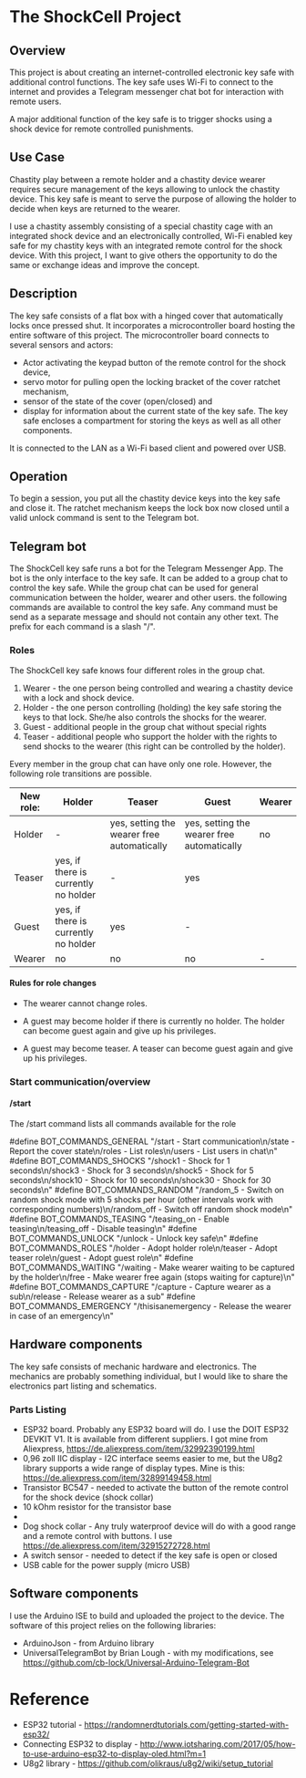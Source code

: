 # The ShockCell Project

## Overview

This project is about creating an internet-controlled electronic key safe with additional control functions. The key safe uses Wi-Fi to connect to the internet and provides a Telegram messenger chat bot for interaction with remote users.

A major additional function of the key safe is to trigger shocks using a shock device for remote controlled punishments.

## Use Case

Chastity play between a remote holder and a chastity device wearer requires secure management of the keys allowing to unlock the chastity device. This key safe is meant to serve the purpose of allowing the holder to decide when keys are returned to the wearer.

I use a chastity assembly consisting of a special chastity cage with an integrated shock device and an electronically controlled, Wi-Fi enabled key safe for my chastity keys with an integrated remote control for the shock device. With this project, I want to give others the opportunity to do the same or exchange ideas and improve the concept.

## Description

The key safe consists of a flat box with a hinged cover that automatically locks once pressed shut. It incorporates a microcontroller board hosting the entire software of this project. The microcontroller board connects to several sensors and actors:
* Actor activating the keypad button of the remote control for the shock device,
* servo motor for pulling open the locking bracket of the cover ratchet mechanism,
* sensor of the state of the cover (open/closed) and
* display for information about the current state of the key safe.
The key safe encloses a compartment for storing the keys as well as all other components.

It is connected to the LAN as a Wi-Fi based client and powered over USB.

## Operation

To begin a session, you put all the chastity device keys into the key safe and close it. The ratchet mechanism keeps the lock box now closed until a valid unlock command is sent to the Telegram bot.

## Telegram bot

The ShockCell key safe runs a bot for the Telegram Messenger App. The bot is the only interface to the key safe. It can be added to a group chat to control the key safe. While the group chat can be used for general communication between the holder, wearer and other users. the following commands are available to control the key safe. Any command must be send as a separate message and should not contain any other text. The prefix for each command is a slash "/".

### Roles

The ShockCell key safe knows four different roles in the group chat.

1. Wearer - the one person being controlled and wearing a chastity device with a lock and shock device.
2. Holder - the one person controlling (holding) the key safe storing the keys to that lock. She/he also controls the shocks for the wearer.
3. Guest - additional people in the group chat without special rights
4. Teaser - additional people who support the holder with the rights to send shocks to the wearer (this right can be controlled by the holder).

Every member in the group chat can have only one role. However, the following role transitions are possible.

| New role: | Holder                               | Teaser                                     | Guest                                      | Wearer |
|-----------|--------------------------------------|--------------------------------------------|--------------------------------------------|--------|
| Holder    | -                                    | yes, setting the wearer free automatically | yes, setting the wearer free automatically | no     |
| Teaser    | yes, if there is currently no holder | -                                          | yes                                        |        |
| Guest     | yes, if there is currently no holder | yes                                        | -                                          |        |
| Wearer    | no                                   | no                                         | no                                         | -      |

#### Rules for role changes

- The wearer cannot change roles.

- A guest may become holder if there is currently no holder. The holder can become guest again and give up his privileges.

- A guest may become teaser. A teaser can become guest again and give up his privileges.

### Start communication/overview

#### /start

The /start command lists all commands available for the role 

#define BOT_COMMANDS_GENERAL "/start - Start communication\n/state - Report the cover state\n/roles - List roles\n/users - List users in chat\n"
#define BOT_COMMANDS_SHOCKS "/shock1 - Shock for 1 seconds\n/shock3 - Shock for 3 seconds\n/shock5 - Shock for 5 seconds\n/shock10 - Shock for 10 seconds\n/shock30 - Shock for 30 seconds\n"
#define BOT_COMMANDS_RANDOM "/random_5 - Switch on random shock mode with 5 shocks per hour (other intervals work with corresponding numbers)\n/random_off - Switch off random shock mode\n"
#define BOT_COMMANDS_TEASING "/teasing_on - Enable teasing\n/teasing_off - Disable teasing\n"
#define BOT_COMMANDS_UNLOCK "/unlock - Unlock key safe\n"
#define BOT_COMMANDS_ROLES "/holder - Adopt holder role\n/teaser - Adopt teaser role\n/guest - Adopt guest role\n"
#define BOT_COMMANDS_WAITING "/waiting - Make wearer waiting to be captured by the holder\n/free - Make wearer free again (stops waiting for capture)\n"
#define BOT_COMMANDS_CAPTURE "/capture - Capture wearer as a sub\n/release - Release wearer as a sub"
#define BOT_COMMANDS_EMERGENCY "/thisisanemergency - Release the wearer in case of an emergency\n"

## Hardware components

The key safe consists of mechanic hardware and electronics. The mechanics are probably something individual, but I would like to share the electronics part listing and schematics.

### Parts Listing

- ESP32 board. Probably any ESP32 board will do. I use the DOIT ESP32 DEVKIT V1. It is available from different suppliers. I got mine from Aliexpress, https://de.aliexpress.com/item/32992390199.html
- 0,96 zoll IIC display - I2C interface seems easier to me, but the U8g2 library supports a wide range of display types. Mine is this: https://de.aliexpress.com/item/32899149458.html
- Transistor BC547 - needed to activate the button of the remote control for the shock device (shock collar)
- 10 kOhm resistor for the transistor base
- 
- Dog shock collar - Any truly waterproof device will do with a good range and a remote control with buttons. I use https://de.aliexpress.com/item/32915272728.html
- A switch sensor - needed to detect if the key safe is open or closed
- USB cable for the power supply (micro USB)

## Software components

I use the Arduino ISE to build and uploaded the project to the device. The software of this project relies on the following libraries:

- ArduinoJson - from Arduino library
- UniversalTelegramBot by Brian Lough  - with my modifications, see https://github.com/cb-lock/Universal-Arduino-Telegram-Bot

# Reference
- ESP32 tutorial - https://randomnerdtutorials.com/getting-started-with-esp32/
- Connecting ESP32 to display - http://www.iotsharing.com/2017/05/how-to-use-arduino-esp32-to-display-oled.html?m=1
- U8g2 library - https://github.com/olikraus/u8g2/wiki/setup_tutorial

